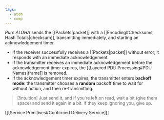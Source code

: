 ```yaml
---
tags:
  - atom
  - comp
---
```

*Pure ALOHA* sends the [[Packets|packet]] with a [[Encoding#Checksums, Hash Totals|checksum]], transmitting immediately, and starting an acknowledgement timer.
- If the receiver successfully receives a [[Packets|packet]] without error, it responds with an immediate acknowledgement.
- If the transmitter receives an immediate acknowledgement before the acknowledgement timer expires, the [[Layered PDU Processing#PDU Names|frame]] is removed.
- If the acknowledgement timer expires, the transmitter enters **backoff mode**: the transmitter chooses a **random** backoff time to wait for without action, and then re-transmitting. 

> [!intuition] Just send it, and if you're left on read, wait a bit (give them space) and send it again in a bit. If they keep ignoring you, give up.

\[[[Service Primitives#Confirmed Delivery Service]]\]